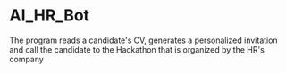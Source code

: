 # AI_HR_Bot
The program reads a candidate's CV, generates a personalized invitation and call the candidate to the Hackathon that is organized by the HR's company
